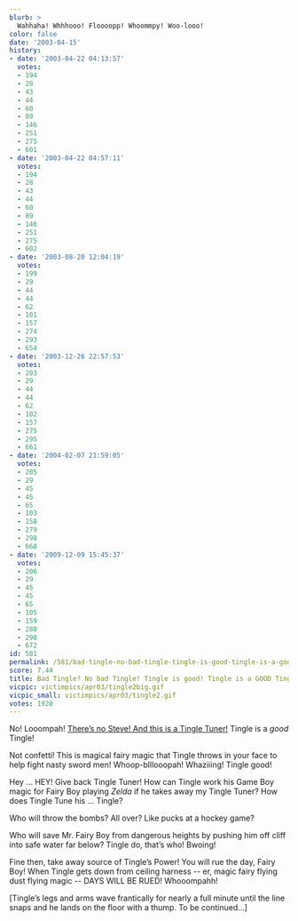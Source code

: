 ```yaml
---
blurb: >
  Wahhaha! Whhhooo! Floooopp! Whoommpy! Woo-looo!
color: false
date: '2003-04-15'
history:
- date: '2003-04-22 04:13:57'
  votes:
  - 194
  - 28
  - 43
  - 44
  - 60
  - 89
  - 146
  - 251
  - 275
  - 601
- date: '2003-04-22 04:57:11'
  votes:
  - 194
  - 28
  - 43
  - 44
  - 60
  - 89
  - 146
  - 251
  - 275
  - 602
- date: '2003-08-20 12:04:19'
  votes:
  - 199
  - 29
  - 44
  - 44
  - 62
  - 101
  - 157
  - 274
  - 293
  - 654
- date: '2003-12-26 22:57:53'
  votes:
  - 203
  - 29
  - 44
  - 44
  - 62
  - 102
  - 157
  - 275
  - 295
  - 661
- date: '2004-02-07 21:59:05'
  votes:
  - 205
  - 29
  - 45
  - 45
  - 65
  - 103
  - 158
  - 279
  - 298
  - 668
- date: '2009-12-09 15:45:37'
  votes:
  - 206
  - 29
  - 45
  - 45
  - 65
  - 105
  - 159
  - 280
  - 298
  - 672
id: 581
permalink: /581/bad-tingle-no-bad-tingle-tingle-is-good-tingle-is-a-good-tingle/
score: 7.44
title: Bad Tingle? No bad Tingle! Tingle is good! Tingle is a GOOD Tingle!
vicpic: victimpics/apr03/tingle2big.gif
vicpic_small: victimpics/apr03/tingle2.gif
votes: 1920
---
```


No! Looompah! [There’s no Steve! And this is a Tingle
Tuner!](%ARTICLE[580]%) Tingle is a *good* Tingle!

Not confetti! This is magical fairy magic that Tingle throws in your
face to help fight nasty sword men! Whoop-blllooopah! Whaziiing! Tingle
good!

Hey ... HEY! Give back Tingle Tuner! How can Tingle work his Game Boy
magic for Fairy Boy playing *Zelda* if he takes away my Tingle Tuner?
How does Tingle Tune his ... Tingle?

Who will throw the bombs? All over? Like pucks at a hockey game?

Who will save Mr. Fairy Boy from dangerous heights by pushing him off
cliff into safe water far below? Tingle do, that’s who! Bwoing!

Fine then, take away source of Tingle’s Power! You will rue the day,
Fairy Boy! When Tingle gets down from ceiling harness -- er, magic fairy
flying dust flying magic -- DAYS WILL BE RUED! Whooompahh!

\[Tingle’s legs and arms wave frantically for nearly a full minute until
the line snaps and he lands on the floor with a thump. To be
continued...\]